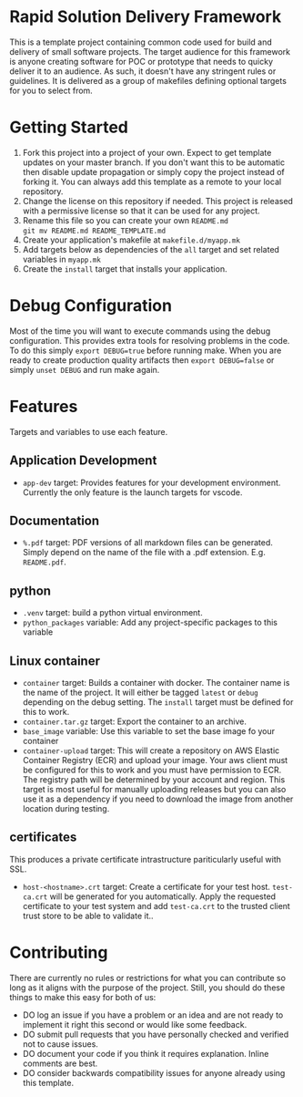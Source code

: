 # Rapid Solution Delivery Framework
This is a template project containing common code used for build and delivery of small software projects. The target audience for this framework is anyone creating software for POC or prototype that needs to quicky deliver it to an audience. As such, it doesn't have any stringent rules or guidelines. It is delivered as a group of makefiles defining optional targets for you to select from.

# Getting Started
1. Fork this project into a project of your own. Expect to get template updates on your master branch. If you don't want this to be automatic then disable update propagation or simply copy the project instead of forking it. You can always add this template as a remote to your local repository.
1. Change the license on this repository if needed. This project is released with a permissive license so that it can be used for any project.
1. Rename this file so you can create your own `README.md`  
   `git mv README.md README_TEMPLATE.md`
1. Create your application's makefile at `makefile.d/myapp.mk`
1. Add targets below as dependencies of the `all` target and set related variables in `myapp.mk`
1. Create the `install` target that installs your application.

# Debug Configuration
Most of the time you will want to execute commands using the debug configuration. This provides extra tools for resolving problems in the code. To do this simply `export DEBUG=true` before running make. When you are ready to create production quality artifacts then `export DEBUG=false` or simply `unset DEBUG` and run make again.

# Features
Targets and variables to use each feature.

## Application Development
- `app-dev` target: Provides features for your development environment. Currently the only feature is the launch targets for vscode.

## Documentation
- `%.pdf` target: PDF versions of all markdown files can be generated. Simply depend on the name of the file with a .pdf extension. E.g. `README.pdf`.

## python
- `.venv` target: build a python virtual environment.
- `python_packages` variable: Add any project-specific packages to this variable

## Linux container
- `container` target: Builds a container with docker. The container name is the name of the project. It will either be tagged `latest` or `debug` depending on the debug setting. The `install` target must be defined for this to work.
- `container.tar.gz` target: Export the container to an archive.
- `base_image` variable: Use this variable to set the base image fo your container
- `container-upload` target: This will create a repository on AWS Elastic Container Registry (ECR) and upload your image. Your aws client must be configured for this to work and you must have permission to ECR. The registry path will be determined by your account and region. This target is most useful for manually uploading releases but you can also use it as a dependency if you need to download the image from another location during testing.

## certificates
This produces a private certificate intrastructure pariticularly useful with SSL.
- `host-<hostname>.crt` target: Create a certificate for your test host. `test-ca.crt` will be generated for you automatically. Apply the requested certificate to your test system and add `test-ca.crt` to the trusted client trust store to be able to validate it..

# Contributing
There are currently no rules or restrictions for what you can contribute so long as it aligns with the purpose of the project. Still, you should do these things to make this easy for both of us:
- DO log an issue if you have a problem or an idea and are not ready to implement it right this second or would like some feedback.
- DO submit pull requests that you have personally checked and verified not to cause issues.
- DO document your code if you think it requires explanation. Inline comments are best.
- DO consider backwards compatibility issues for anyone already using this template.